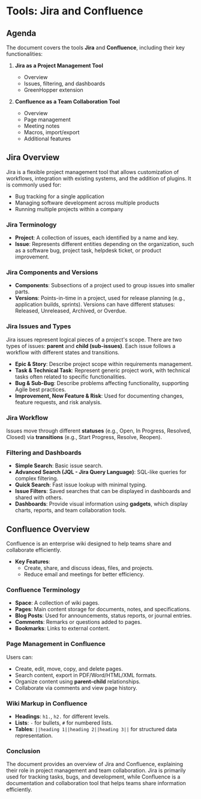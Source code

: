 # Tools: Jira and Confluence

## **Agenda**  
The document covers the tools **Jira** and **Confluence**, including their key functionalities:

1. **Jira as a Project Management Tool**  
   - Overview  
   - Issues, filtering, and dashboards  
   - GreenHopper extension  

2. **Confluence as a Team Collaboration Tool**  
   - Overview  
   - Page management  
   - Meeting notes  
   - Macros, import/export  
   - Additional features  



## **Jira Overview**  
Jira is a flexible project management tool that allows customization of workflows, integration with existing systems, and the addition of plugins. It is commonly used for:  

- Bug tracking for a single application  
- Managing software development across multiple products  
- Running multiple projects within a company  

### **Jira Terminology**
- **Project**: A collection of issues, each identified by a name and key.  
- **Issue**: Represents different entities depending on the organization, such as a software bug, project task, helpdesk ticket, or product improvement.  

### **Jira Components and Versions**  
- **Components**: Subsections of a project used to group issues into smaller parts.  
- **Versions**: Points-in-time in a project, used for release planning (e.g., application builds, sprints). Versions can have different statuses: Released, Unreleased, Archived, or Overdue.  

### **Jira Issues and Types**  
Jira issues represent logical pieces of a project's scope. There are two types of issues: **parent** and **child (sub-issues)**. Each issue follows a workflow with different states and transitions.  

- **Epic & Story**: Describe project scope within requirements management.  
- **Task & Technical Task**: Represent generic project work, with technical tasks often related to specific functionalities.  
- **Bug & Sub-Bug**: Describe problems affecting functionality, supporting Agile best practices.  
- **Improvement, New Feature & Risk**: Used for documenting changes, feature requests, and risk analysis.  

### **Jira Workflow**  
Issues move through different **statuses** (e.g., Open, In Progress, Resolved, Closed) via **transitions** (e.g., Start Progress, Resolve, Reopen).  

### **Filtering and Dashboards**  
- **Simple Search**: Basic issue search.  
- **Advanced Search (JQL - Jira Query Language)**: SQL-like queries for complex filtering.  
- **Quick Search**: Fast issue lookup with minimal typing.  
- **Issue Filters**: Saved searches that can be displayed in dashboards and shared with others.  
- **Dashboards**: Provide visual information using **gadgets**, which display charts, reports, and team collaboration tools.  



## **Confluence Overview**  
Confluence is an enterprise wiki designed to help teams share and collaborate efficiently.  

- **Key Features**:
   - Create, share, and discuss ideas, files, and projects.  
   - Reduce email and meetings for better efficiency.  

### **Confluence Terminology**  
- **Space**: A collection of wiki pages.  
- **Pages**: Main content storage for documents, notes, and specifications.  
- **Blog Posts**: Used for announcements, status reports, or journal entries.  
- **Comments**: Remarks or questions added to pages.  
- **Bookmarks**: Links to external content.  

### **Page Management in Confluence**  
Users can:  
   - Create, edit, move, copy, and delete pages.  
   - Search content, export in PDF/Word/HTML/XML formats.  
   - Organize content using **parent-child** relationships.  
   - Collaborate via comments and view page history.  

### **Wiki Markup in Confluence**  
- **Headings**: `h1.`, `h2.` for different levels.  
- **Lists**: `-` for bullets, `#` for numbered lists.  
- **Tables**: `||heading 1||heading 2||heading 3||` for structured data representation.  



### **Conclusion**  
The document provides an overview of Jira and Confluence, explaining their role in project management and team collaboration. Jira is primarily used for tracking tasks, bugs, and development, while Confluence is a documentation and collaboration tool that helps teams share information efficiently.

